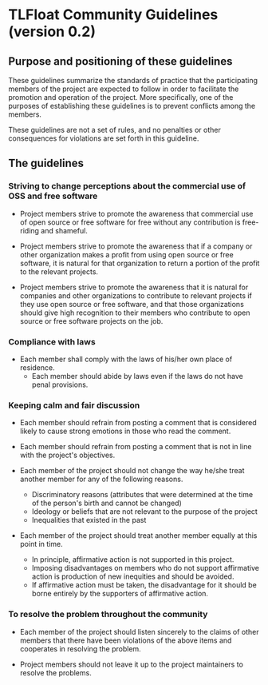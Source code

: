 
# TLFloat Community Guidelines (version 0.2)


## Purpose and positioning of these guidelines

These guidelines summarize the standards of practice that the
participating members of the project are expected to follow in order
to facilitate the promotion and operation of the project. More
specifically, one of the purposes of establishing these guidelines is
to prevent conflicts among the members.

These guidelines are not a set of rules, and no penalties or other
consequences for violations are set forth in this guideline.


## The guidelines

### Striving to change perceptions about the commercial use of OSS and free software

* Project members strive to promote the awareness that commercial use
  of open source or free software for free without any contribution is
  free-riding and shameful.

* Project members strive to promote the awareness that if a company or
  other organization makes a profit from using open source or free
  software, it is natural for that organization to return a portion of
  the profit to the relevant projects.

* Project members strive to promote the awareness that it is natural
  for companies and other organizations to contribute to relevant
  projects if they use open source or free software, and that those
  organizations should give high recognition to their members who
  contribute to open source or free software projects on the job.


### Compliance with laws

* Each member shall comply with the laws of his/her own place of
  residence.
  * Each member should abide by laws even if the laws do not have
    penal provisions.


### Keeping calm and fair discussion

* Each member should refrain from posting a comment that is considered
  likely to cause strong emotions in those who read the comment.

* Each member should refrain from posting a comment that is not in
  line with the project's objectives.

* Each member of the project should not change the way he/she treat
  another member for any of the following reasons.
  * Discriminatory reasons (attributes that were determined at the
    time of the person's birth and cannot be changed)
  * Ideology or beliefs that are not relevant to the purpose of the
    project
  * Inequalities that existed in the past

* Each member of the project should treat another member equally at
  this point in time.
  * In principle, affirmative action is not supported in this project.
  * Imposing disadvantages on members who do not support affirmative
    action is production of new inequities and should be avoided.
  * If affirmative action must be taken, the disadvantage for it
    should be borne entirely by the supporters of affirmative action.


### To resolve the problem throughout the community

* Each member of the project should listen sincerely to the claims of
  other members that there have been violations of the above items and
  cooperates in resolving the problem.

* Project members should not leave it up to the project maintainers to
  resolve the problems.
